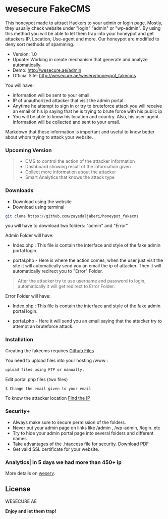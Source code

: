 # wesecure FakeCMS

This honeypot made to attract Hackers to your admin or login page. Mostly, they usually check website under "login" "admin" or "wp-admin". By using this method you will be able to let them trap into your honeypot and get attackers IP, Location, Use-agent and more. Our honeypot are modified to deny sort methods of spamming.

  - Version: 1.0
  - Update: Working in create mechanism that generate and analyze automatically.
  - Demo: http://wesecure.ae/admin
  - Official Site: http://wesecure.ae/weserv/honeypot_fakecms

You will have:
  - information will be sent to your email.
  - IP of unauthorized attacker that visit the admin portal.
  - Anytime he attempt to sign in or try to bruteforce attack you will receive an email of his     ip saying that he is trying to brute force with his public ip
  - You will be able to know his location and country. Also, his user-agent information will be collected and sent to your email.

Markdown that these information is important and useful to know better about whom trying to attack your website.

### Upcoming Version

> - CMS to control the action of the attacker information
> - Dashboard showing result of the information given
> - Collect more information about the attacker
> - Smart Analytics that knows the attack type 



### Downloads
- Download using the website 
- Download using terminal
```sh
git clone https://github.com/zayedaljaberi/honeypot_fakecms
```

you will have to download two folders: "admin" and "Error"

Admin Folder will have:
- Index.php : This file is contain the interface and style of the fake admin portal login.
* portal.php - Here is where the action comes, when the user just visit the site it will automatically send you an email the ip of attacker. Then it will automatically redirect you to "Error" Folder.

> After the attacker try to use username and password to login, automatically it will get redirect to Error Folder.

Error Folder will have:
- Index.php : This file is contain the interface and style of the fake admin portal login. 
* portal.php - Here it will send you an email saying that the attacker try to attempt an bruteforce attack.



### Installation

Creating the fakecms requires [Github Files](https://github.com/zayedaljaberi/honeypot_fakecms)

You need to upload files into your hosting /www :

```sh
upload files using FTP or manually. 
```
Edit portal.php files (two files)
```sh
$ Change the email given to your email
```
To know the attacker location [Find the IP](https://www.iplocation.net)
### Security+
 - Always make sure to secure permission of the folders.
- Never put your admin page on links like /admin , /wp-admin, /login..etc
- Try to hide your admin portal page into several folders and different names
- Take advantages of the .htaccess file for security. [Download PDF](https://goo.gl/JqZywC)
- Get vaild SSL certificate for your website.


### Analytics| in 5 days we had more than 450+ ip

More details on [weserv](http://wesecure.ae/weserv/honeypot_fakecms).

License
----

WESECURE AE


**Enjoy and let them trap!**
